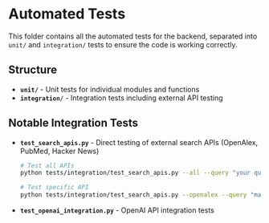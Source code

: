 # Automated Tests

This folder contains all the automated tests for the backend, separated into `unit/` and `integration/` tests to ensure the code is working correctly.

## Structure

- **`unit/`** - Unit tests for individual modules and functions
- **`integration/`** - Integration tests including external API testing

## Notable Integration Tests

- **`test_search_apis.py`** - Direct testing of external search APIs (OpenAlex, PubMed, Hacker News)
  ```bash
  # Test all APIs
  python tests/integration/test_search_apis.py --all --query "your query"
  
  # Test specific API
  python tests/integration/test_search_apis.py --openalex --query "machine learning" --limit 5
  ```

- **`test_openai_integration.py`** - OpenAI API integration tests 
